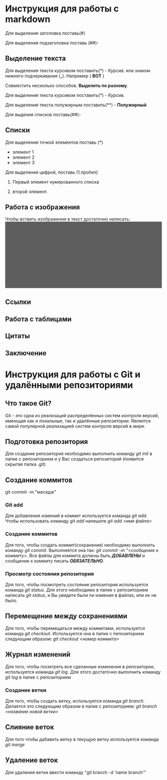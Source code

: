 # Инструкция для работы с markdown

Для выделения заголовка поставь(#)

Для выделения подзаголовка поставь (##)-
## Выделение текста

Для выделения текста курсивом поставить(*) - *Курсив.* или знаком нижнего подчеркивания (_). Например ( __ВОТ__ )

Совместить несколько способов. __Выделить по **разному**__.

Для выделения текста курсивом поставить(*) - *Курсив.*

Для выделения текста полужирным поставить(**) - **Полужирный**

Для выдения списков поставь(##)-
## Списки

Для выделения точкой элементов поставь (*)
 * элемент 1
 * элемент 2 
 * элемент 3

Для выделения цифрой, поставь (1.пробел)
 1. Первый элемент нумерованного списка 
 
 2. второй элемент.

## Работа с изображения
Чтобы вствить изображения в текст достаточно написать: ![Текст для фото](%D0%A4%D0%BE%D0%BD.jpg)

## Ссылки

## Работа с таблицами

## Цитаты

## Заключение

# Инструкция для работы с Git и удалёнными репозиториями

## Что такое Git?
Git - это одна из реализаций распределённых систем контроля версий, имеющая как и локальные, так и удалённые репозитории. Является самой популярной реализацией систем контроля версий в мире.

## Подготовка репозитория
Для создание репозитория необходимо выполнить команду *git init*  в папке с репозиторием и у Вас создаться репозиторий (появится скрытая папка .git)

## Создание коммитов
git commit -m "меседж" 

### Git add
Для добавления измений в коммит используется команда *git add*. Чтобы использовать команду *git add* напишите *git add <имя файла>*

### Создание коммитов
Для того, чтобы создать коммит(сохранение) необходимо выполнить команду *git commit*. Выполняется она так: *git commit -m "<сообщение к коммиту>*. Все файлы для коммита должны быть ***ДОБАВЛЕНЫ*** и сообщение к коммиту писать ***ОБЯЗАТЕЛЬНО***.

### Просмотр состояния репозитория
Для того, чтобы посмотреть состояние репозитория используется команда *git status*. Для этого необходимо в папке с репозиторием написать *git status*, и Вы увидите были ли измения в файлах, или их не было.

## Перемещение между сохранениями
Для того, чтобы перемещаться между коммитами, используется команда *git checkout*. Используется она в папке с пепозиторием следующим образом: *git checkout <номер коммита>*

## Журнал изменений
Для того, чтобы посмтреть все сделанные изменения в репозитории, используется команда *git log*. Для этого достаточно выполнить команду *git log* в папке с репозиторием

### Создание ветки
Для того, чтобы создать ветку, используется команда *git branch*. Делается это следующим образом в папке с репозиторием: *git branch <название новой ветки>*

## Слияние веток
Для того чтобы дабавить ветку в текущую ветку используется команда *git merge <name branch>*

## Удаление веток
Для удаления ветки ввести команду "git branch -d 'name branch'"